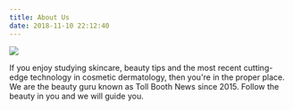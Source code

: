 ```yaml
---
title: About Us
date: 2018-11-10 22:12:40
---
```


![](/images/logo.jpg)

If you enjoy studying skincare, beauty tips and the most recent cutting-edge technology in cosmetic dermatology, then you're in the proper place. We are the beauty guru known as Toll Booth News since 2015. Follow the beauty in you and we will guide you.